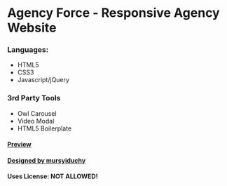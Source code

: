 # Agency Force - Responsive Agency Website

### Languages:

- HTML5
- CSS3
- Javascript/jQuery

### 3rd Party Tools
- Owl Carousel
- Video Modal
- HTML5 Boilerplate

#### [Preview](https://fakrulislam.me/portfolio/static-site/agency-force-html/index.html)

#### [Designed by mursyiduchy](https://elements.envato.com/agency-force-02-company-profile-website-template-D9M6SES)


**Uses License: NOT ALLOWED!**

